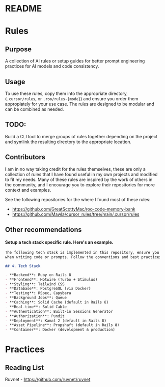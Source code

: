 # README

# Rules

## Purpose

A collection of AI rules or setup guides for better prompt engineering practices for AI models and code consistency.

## Usage

To use these rules, copy them into the appropriate directory, (`.cursor/rules`, or `.roo/rules-{mode}`) and ensure you order them appropiately for your use case. The rules are designed to be modular and can be combined as needed.

## TODO:

Build a CLI tool to merge groups of rules together depending on the project and symlink the resulting directory to the appropriate location.

## Contributors

I am in no way taking credit for the rules themselves, these are only a collection of rules that I have found useful in my own projects and modified to fit my needs. Many of these rules are inspired by the work of others in the community, and I encourage you to explore their repositories for more context and examples.

See the following repositories for the where I found most of these rules:
- https://github.com/GreatScottyMac/roo-code-memory-bank
- https://github.com/Mawla/cursor_rules/tree/main/.cursor/rules

## Other recommendations

#### Setup a tech stack specific rule. Here's an example.
```md
The following tech stack is implemented in this repository, ensure you use the approprate technology
when writing code or prompts. Follow the conventions and best practices outlined in the tech stack documentation.

## 4. Tech Stack

- **Backend**: Ruby on Rails 8
- **Frontend**: Hotwire (Turbo + Stimulus)
- **Styling**: Tailwind CSS
- **Database**: PostgreSQL (via Docker)
- **Testing**: RSpec, Capybara
- **Background Jobs**: Queue
- **Caching**: Solid Cache (default in Rails 8)
- **Real-time**: Solid Cable
- **Authentication**: Built-in Sessions Generator
- **Authorization**: Pundit
- **Deployment**: Kamal 2 (default in Rails 8)
- **Asset Pipeline**: Propshaft (default in Rails 8)
- **Container**: Docker (development & production)
```

# Practices 

## Reading List

Ruvnet - https://github.com/ruvnet/ruvnet
